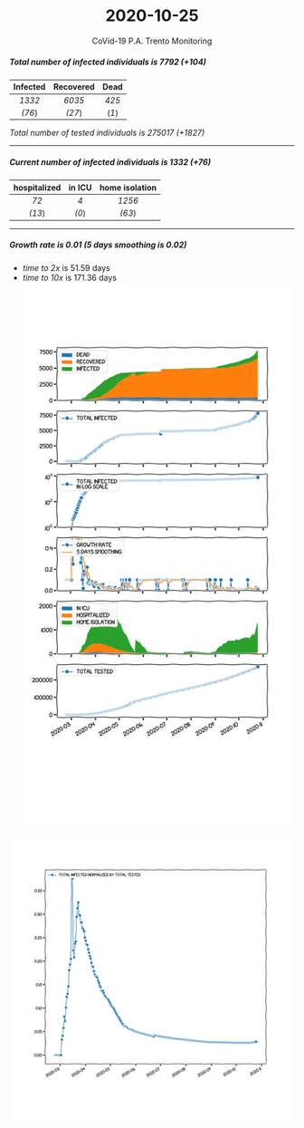 <div align='center'>

# 2020-10-25
CoVid-19 P.A. Trento Monitoring
</div>

##### Total number of infected individuals is 7792 (+104)
Infected | Recovered | Dead
:---: | :---: | :---:
*1332* | *6035* | *425*
*(76*) | *(27*) | (*1*)

*Total number of tested individuals is 275017 (+1827)*
***
##### Current number of infected individuals is 1332 (+76)
hospitalized | in ICU | home isolation
:---: | :---: | :---:
*72* |*4* |*1256*
*(13*) |*(0*) |*(63*)
***
##### Growth rate is 0.01 (5 days smoothing is 0.02)
- *time to 2x* is 51.59 days
- *time to 10x* is 171.36 days
![stats][stats]

![infected_normalized][infected_normalized]

[stats]: stats_P.A.Trento.png
[infected_normalized]: infected_normalized_P.A.Trento.png
